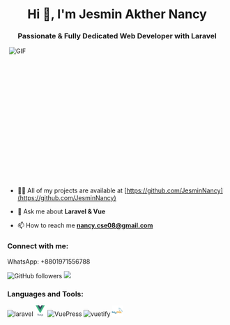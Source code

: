 <h1 align="center">Hi 👋, I'm Jesmin Akther Nancy</h1>
<h3 align="center">Passionate & Fully Dedicated Web Developer with Laravel</h3>
<img align="right" alt="GIF" src="https://media3.giphy.com/media/xT9IgzoKnwFNmISR8I/giphy.gif" width="500" height="320" />

- 👨‍💻 All of my projects are available at [https://github.com/JesminNancy](https://github.com/JesminNancy)

- 💬 Ask me about **Laravel & Vue**

- 📫 How to reach me **nancy.cse08@gmail.com**

<h3 align="left">Connect with me:</h3>
   WhatsApp: +8801971556788</p>

![GitHub followers](https://img.shields.io/github/followers/jesminnancy?logo=GitHub&style=for-the-badge)
<a href="https://www.linkedin.com/in/jesminnancy/">
    <img src="https://img.shields.io/badge/linkedin-%230077B5.svg?&style=for-the-badge&logo=linkedin&logoColor=white" />
</a>
### Languages and Tools:
<p align="left">
<img src="https://upload.wikimedia.org/wikipedia/commons/9/9a/Laravel.svg" alt="laravel" width="25" height="25"/>
<img src="https://raw.githubusercontent.com/devicons/devicon/master/icons/vuejs/vuejs-original-wordmark.svg" alt="vuejs" width="25" height="25"/>
<img src="https://raw.githubusercontent.com/AliasIO/wappalyzer/master/src/drivers/webextension/images/icons/VuePress.svg" alt="VuePress" width="25" height="25"/>
<img src="https://bestofjs.org/logos/vuetify.svg" alt="vuetify" width="25" height="25"/>
<img src="https://raw.githubusercontent.com/devicons/devicon/master/icons/mysql/mysql-original-wordmark.svg" alt="mysql" width="25" height="25"/>
</p>
